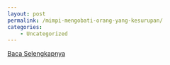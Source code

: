 ```yaml
---
layout: post
permalink: /mimpi-mengobati-orang-yang-kesurupan/
categories:
    - Uncategorized
---
```


[Baca Selengkapnya](/08)